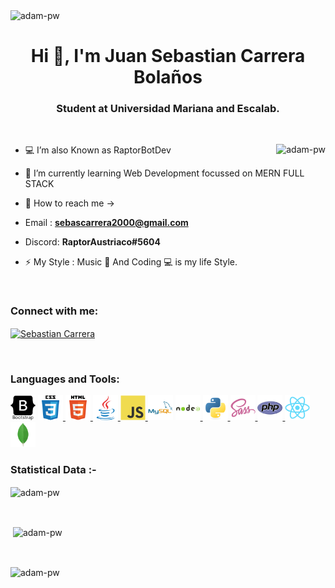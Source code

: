 <p><img align="center" src="https://cdn.discordapp.com/attachments/1006792771350319156/1033847684982915194/Desarrollador-Jr.gif" alt="adam-pw" /></p>


<h1 align="center">Hi 👋, I'm Juan Sebastian Carrera Bolaños</h1>
<h3 align="center"> Student at Universidad Mariana and Escalab. </h3>

<a>
</a>
<br>

<p><img align="right" src="https://github.com/Adam-pw/Adam-pw/blob/main/animation_500_kxa883sd.gif" alt="adam-pw" /></p>

- 💻 I’m also Known as RaptorBotDev

- 🎒 I’m currently learning Web Development focussed on MERN FULL STACK 

- 📧 How to reach me ->
- Email : **sebascarrera2000@gmail.com**  
- Discord: **RaptorAustriaco#5604**  

- ⚡ My Style : Music 🎵 And Coding 💻  is my life Style.

<br>

<h3 align="left">Connect with me:</h3>
<p align="left">
  <a href="https://www.linkedin.com/in/juan-sebastian-carrera-bola%C3%B1os-119709238/" target="blank"><img align="center"
      src="https://raw.githubusercontent.com/rahuldkjain/github-profile-readme-generator/master/src/images/icons/Social/linked-in-alt.svg"
      alt="Sebastian Carrera" height="30" width="40" /></a>
</p>

<br>

<h3 align="left">Languages and Tools:</h3>
<p align="left"> 
    <img src="https://raw.githubusercontent.com/devicons/devicon/master/icons/bootstrap/bootstrap-plain-wordmark.svg"
      alt="bootstrap" width="40" height="40" /> </a> <a href="https://www.cprogramming.com/" target="_blank"
    rel="noreferrer"> 
     <img
      src="https://raw.githubusercontent.com/devicons/devicon/master/icons/css3/css3-original-wordmark.svg" alt="css3"
      width="40" height="40" /> </a> <a href="https://www.w3.org/html/" target="_blank" rel="noreferrer"> <img
      src="https://raw.githubusercontent.com/devicons/devicon/master/icons/html5/html5-original-wordmark.svg"
      alt="html5" width="40" height="40" /> </a> <a href="https://www.adobe.com/in/products/illustrator.html"
    target="_blank" rel="noreferrer">  </a> <a href="https://www.java.com" target="_blank" rel="noreferrer"> <img
      src="https://raw.githubusercontent.com/devicons/devicon/master/icons/java/java-original.svg" alt="java" width="40"
      height="40" /> </a> <a href="https://developer.mozilla.org/en-US/docs/Web/JavaScript" target="_blank"
    rel="noreferrer"> <img
      src="https://raw.githubusercontent.com/devicons/devicon/master/icons/javascript/javascript-original.svg"
      alt="javascript" width="40" height="40" /> </a>  <img
      src="https://raw.githubusercontent.com/devicons/devicon/master/icons/mysql/mysql-original-wordmark.svg"
      alt="mysql" width="40" height="40" /> </a> </a> <a href="https://nodejs.org" target="_blank" rel="noreferrer"> <img
      src="https://raw.githubusercontent.com/devicons/devicon/master/icons/nodejs/nodejs-original-wordmark.svg"
      alt="nodejs" width="40" height="40" /> </a> <a href="https://pandas.pydata.org/" target="_blank" rel="noreferrer">
      <a href="https://www.python.org" target="_blank" rel="noreferrer"> <img
      src="https://raw.githubusercontent.com/devicons/devicon/master/icons/python/python-original.svg" alt="python"
      width="40" height="40" /> </a> <a href="https://sass-lang.com" target="_blank" rel="noreferrer"> <img
      src="https://raw.githubusercontent.com/devicons/devicon/master/icons/sass/sass-original.svg" alt="sass" width="40"
      height="40" />
      <a href="https://php.com" target="_blank" rel="noreferrer"> <img
      src="https://raw.githubusercontent.com/devicons/devicon/master/icons/php/php-original.svg" alt="php" width="40"
      height="40" />
     </a> 
     <a href="https://es.react.dev/" target="_blank" rel="noreferrer"> <img
      src="https://raw.githubusercontent.com/devicons/devicon/master/icons/react/react-original.svg" alt="react" width="40"
      height="40" />
     </a> 
       <a href="https://www.mongodb.com/es" target="_blank" rel="noreferrer"> <img
      src="https://raw.githubusercontent.com/devicons/devicon/master/icons/mongodb/mongodb-original.svg" alt="react" width="40"
      height="40" />
     </a> 
<br>

<h3>Statistical Data :-</h3>
<p><img align="center"
    src="https://github-readme-stats.vercel.app/api/top-langs?username=sebascarrera2000&show_icons=true&locale=en&bg_color=0d1117&text_color=ffffff&layout=compact"
    alt="adam-pw" 
    bg_color=#808080/></p>

<br>

<p>&nbsp;<img align="center" src="https://github-readme-stats.vercel.app/api?username=sebascarrera2000&show_icons=true&locale=en&bg_color=0d1117&text_color=ffffff&repo=convoychat"
    alt="adam-pw" /></p>

<br>

<p><img align="center" src="https://github-readme-streak-stats.herokuapp.com/?user=sebascarrera2000&theme=dark&background=0d1117&date_format=M%20j%5B%2C%20Y%5D" alt="adam-pw" /></p>
      
